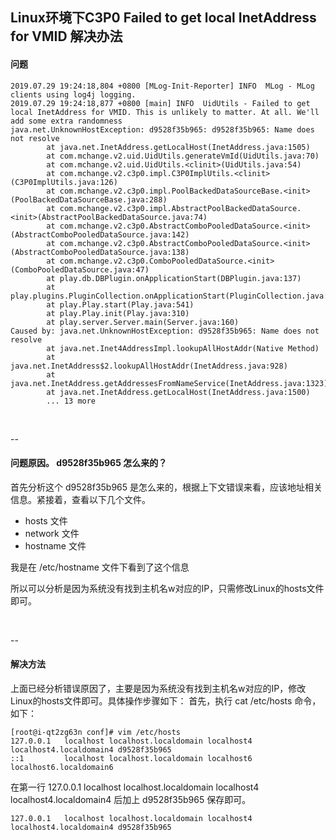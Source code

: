 ## Linux环境下C3P0 Failed to get local InetAddress for VMID 解决办法

#### 问题
```
2019.07.29 19:24:18,804 +0800 [MLog-Init-Reporter] INFO  MLog - MLog clients using log4j logging.
2019.07.29 19:24:18,877 +0800 [main] INFO  UidUtils - Failed to get local InetAddress for VMID. This is unlikely to matter. At all. We'll add some extra randomness
java.net.UnknownHostException: d9528f35b965: d9528f35b965: Name does not resolve
        at java.net.InetAddress.getLocalHost(InetAddress.java:1505)
        at com.mchange.v2.uid.UidUtils.generateVmId(UidUtils.java:70)
        at com.mchange.v2.uid.UidUtils.<clinit>(UidUtils.java:54)
        at com.mchange.v2.c3p0.impl.C3P0ImplUtils.<clinit>(C3P0ImplUtils.java:126)
        at com.mchange.v2.c3p0.impl.PoolBackedDataSourceBase.<init>(PoolBackedDataSourceBase.java:288)
        at com.mchange.v2.c3p0.impl.AbstractPoolBackedDataSource.<init>(AbstractPoolBackedDataSource.java:74)
        at com.mchange.v2.c3p0.AbstractComboPooledDataSource.<init>(AbstractComboPooledDataSource.java:142)
        at com.mchange.v2.c3p0.AbstractComboPooledDataSource.<init>(AbstractComboPooledDataSource.java:138)
        at com.mchange.v2.c3p0.ComboPooledDataSource.<init>(ComboPooledDataSource.java:47)
        at play.db.DBPlugin.onApplicationStart(DBPlugin.java:137)
        at play.plugins.PluginCollection.onApplicationStart(PluginCollection.java:616)
        at play.Play.start(Play.java:541)
        at play.Play.init(Play.java:310)
        at play.server.Server.main(Server.java:160)
Caused by: java.net.UnknownHostException: d9528f35b965: Name does not resolve
        at java.net.Inet4AddressImpl.lookupAllHostAddr(Native Method)
        at java.net.InetAddress$2.lookupAllHostAddr(InetAddress.java:928)
        at java.net.InetAddress.getAddressesFromNameService(InetAddress.java:1323)
        at java.net.InetAddress.getLocalHost(InetAddress.java:1500)
        ... 13 more
```

<br/>

--

#### 问题原因。 d9528f35b965  怎么来的？
首先分析这个 d9528f35b965 是怎么来的，根据上下文错误来看，应该地址相关信息。紧接着，查看以下几个文件。

- hosts 文件
- network 文件
- hostname 文件

我是在 /etc/hostname 文件下看到了这个信息

所以可以分析是因为系统没有找到主机名w对应的IP，只需修改Linux的hosts文件即可。

<br/>

--

#### 解决方法
上面已经分析错误原因了，主要是因为系统没有找到主机名w对应的IP，修改Linux的hosts文件即可。具体操作步骤如下：
首先，执行 cat /etc/hosts 命令，如下：

```
[root@i-qt2zg63n conf]# vim /etc/hosts
127.0.0.1   localhost localhost.localdomain localhost4 localhost4.localdomain4 d9528f35b965
::1         localhost localhost.localdomain localhost6 localhost6.localdomain6
```

在第一行 127.0.0.1   localhost localhost.localdomain localhost4 localhost4.localdomain4 后加上 d9528f35b965 保存即可。

```
127.0.0.1   localhost localhost.localdomain localhost4 localhost4.localdomain4 d9528f35b965
```